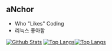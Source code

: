 ## aNchor
- Who "Likes" Coding
- 리눅스 좋아함

[![Github Stats](https://github-readme-stats.vercel.app/api?username=aNchor-only&bg_color=00000000&title_color=6bedd4&icon_color=6bedd4&text_color=389aa1)](https://github.com/anchor-only/anchor-only)
[![Top Langs](https://github-readme-stats.vercel.app/api/top-langs/?username=anchor-only&bg_color=00000000&title_color=6bedd4&icon_color=6bedd4&text_color=389aa1)](https://github.com/chul0721/github-readme-stats&theme=synthwave)[![Top Langs](https://github-readme-stats.vercel.app/api/top-langs/?username=anchor-only&layout=compact&show_icons=true&hide_border=true&bg_color=00000000&title_color=6bedd4&icon_color=6bedd4&text_color=389aa1)](https://github.com/anchor-only)
